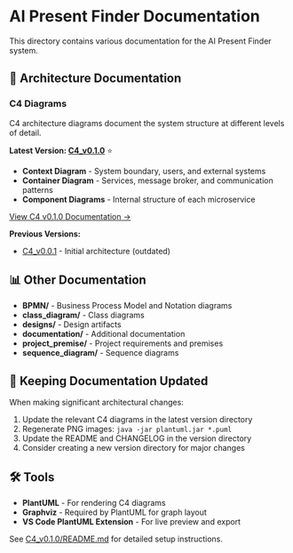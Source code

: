 # AI Present Finder Documentation

This directory contains various documentation for the AI Present Finder system.

## 📐 Architecture Documentation

### C4 Diagrams

C4 architecture diagrams document the system structure at different levels of detail.

**Latest Version: [C4_v0.1.0](./C4_v0.1.0/)** ⭐

- **Context Diagram** - System boundary, users, and external systems
- **Container Diagram** - Services, message broker, and communication patterns
- **Component Diagrams** - Internal structure of each microservice

[View C4 v0.1.0 Documentation →](./C4_v0.1.0/README.md)

**Previous Versions:**
- [C4_v0.0.1](./C4_v0.0.1/) - Initial architecture (outdated)

## 📊 Other Documentation

- **BPMN/** - Business Process Model and Notation diagrams
- **class_diagram/** - Class diagrams
- **designs/** - Design artifacts
- **documentation/** - Additional documentation
- **project_premise/** - Project requirements and premises
- **sequence_diagram/** - Sequence diagrams

## 🔄 Keeping Documentation Updated

When making significant architectural changes:

1. Update the relevant C4 diagrams in the latest version directory
2. Regenerate PNG images: `java -jar plantuml.jar *.puml`
3. Update the README and CHANGELOG in the version directory
4. Consider creating a new version directory for major changes

## 🛠️ Tools

- **PlantUML** - For rendering C4 diagrams
- **Graphviz** - Required by PlantUML for graph layout
- **VS Code PlantUML Extension** - For live preview and export

See [C4_v0.1.0/README.md](./C4_v0.1.0/README.md) for detailed setup instructions.
